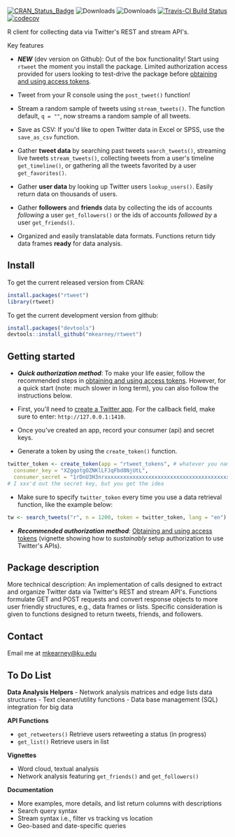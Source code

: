 <!-- README.md is generated from README.Rmd. Please edit that file -->
[![CRAN\_Status\_Badge](http://www.r-pkg.org/badges/version/rtweet)](https://CRAN.R-project.org/package=rtweet) ![Downloads](https://cranlogs.r-pkg.org/badges/rtweet) ![Downloads](https://cranlogs.r-pkg.org/badges/grand-total/rtweet) [![Travis-CI Build Status](https://travis-ci.org/mkearney/rtweet.svg?branch=master)](https://travis-ci.org/mkearney/rtweet) [![codecov](https://codecov.io/gh/mkearney/rtweet/branch/master/graph/badge.svg)](https://codecov.io/gh/mkearney/rtweet)

R client for collecting data via Twitter's REST and stream API's.

Key features

-   ***NEW*** (dev version on Github): Out of the box functionality! Start using `rtweet` the moment you install the package. Limited authorization access provided for users looking to test-drive the package before [obtaining and using access tokens](https://github.com/mkearney/rtweet/blob/master/vignettes/tokens.Rmd).

-   Tweet from your R console using the `post_tweet()` function!

-   Stream a random sample of tweets using `stream_tweets()`. The function default, `q = ""`, now streams a random sample of all tweets.

-   Save as CSV: If you'd like to open Twitter data in Excel or SPSS, use the `save_as_csv` function.

-   Gather **tweet data** by searching past tweets `search_tweets()`, streaming live tweets `stream_tweets()`, collecting tweets from a user's timeline `get_timeline()`, or gathering all the tweets favorited by a user `get_favorites()`.

-   Gather **user data** by looking up Twitter users `lookup_users()`. Easily return data on thousands of users.

-   Gather **followers** and **friends** data by collecting the ids of accounts *following* a user `get_followers()` or the ids of accounts *followed by* a user `get_friends()`.

-   Organized and easily translatable data formats. Functions return tidy data frames **ready** for data analysis.

Install
-------

To get the current released version from CRAN:

``` r
install.packages("rtweet")
library(rtweet)
```

To get the current development version from github:

``` r
install.packages("devtools")
devtools::install_github("mkearney/rtweet")
```

Getting started
---------------

-   ***Quick authorization method***: To make your life easier, follow the recommended steps in [obtaining and using access tokens](https://github.com/mkearney/rtweet/blob/master/vignettes/tokens.Rmd). However, for a quick start (note: much slower in long term), you can also follow the instructions below.

-   First, you'll need to [create a Twitter app](https://apps.twitter.com/). For the callback field, make sure to enter: `http://127.0.0.1:1410`.

-   Once you've created an app, record your consumer (api) and secret keys.

-   Generate a token by using the `create_token()` function.

``` r
twitter_token <- create_token(app = "rtweet_tokens", # whatever you named app
  consumer_key = "XZgqotgOZNKlLFJqFbd8NjUtL",
  consumer_secret = "1rDnU3H3nrxxxxxxxxxxxxxxxxxxxxxxxxxxxxxxxxxxxxxxxx")
# I xxx'd out the secret key, but you get the idea
```

-   Make sure to specify `twitter_token` every time you use a data retrieval function, like the example below:

``` r
tw <- search_tweets("r", n = 1200, token = twitter_token, lang = "en")
```

-   ***Recommended authorization method***: [Obtaining and using access tokens](https://github.com/mkearney/rtweet/blob/master/vignettes/tokens.Rmd) (vignette showing how to *sustainably* setup authorization to use Twitter's APIs).

Package description
-------------------

More technical description: An implementation of calls designed to extract and organize Twitter data via Twitter's REST and stream API's. Functions formulate GET and POST requests and convert response objects to more user friendly structures, e.g., data frames or lists. Specific consideration is given to functions designed to return tweets, friends, and followers.

Contact
-------

Email me at <mkearney@ku.edu>

To Do List
----------

**Data Analysis Helpers** - Network analysis matrices and edge lists data structures - Text cleaner/utility functions - Data base management (SQL) integration for big data

**API Functions**

-   `get_retweeters()` Retrieve users retweeting a status (in progress)
-   `get_list()` Retrieve users in list

**Vignettes**

-   Word cloud, textual analysis
-   Network analysis featuring `get_friends()` and `get_followers()`

**Documentation**

-   More examples, more details, and list return columns with descriptions
-   Search query syntax
-   Stream syntax i.e., filter vs tracking vs location
-   Geo-based and date-specific queries
